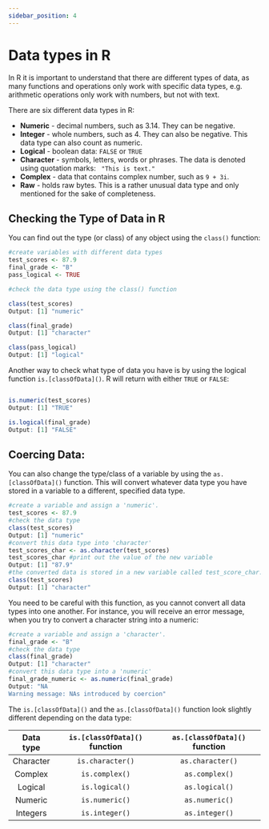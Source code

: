 ```yaml
---
sidebar_position: 4
---
```

# Data types in R

In R it is important to understand that there are different types of data, as many functions and operations only work with specific data types, e.g. arithmetic operations only work with numbers, but not with text. 

There are six different data types in R:
- **Numeric** - decimal numbers, such as 3.14. They can be negative.
- **Integer** - whole numbers, such as 4. They can also be negative. This data type can also count as numeric.
- **Logical** - boolean data: `FALSE` or `TRUE`
- **Character** - symbols, letters, words or phrases. The data is denoted using quotation marks: ` "This is text."` 
- **Complex** - data that contains complex number, such as `9 + 3i`.
- **Raw** - holds raw bytes. This is a rather unusual data type and only mentioned for the sake of completeness.

## Checking the Type of Data in R
You can find out the type (or class) of any object using the `class()` function:

```r
#create variables with different data types
test_scores <- 87.9
final_grade <- "B"
pass_logical <- TRUE

#check the data type using the class() function

class(test_scores)
Output: [1] "numeric"

class(final_grade)
Output: [1] "character"

class(pass_logical)
Output: [1] "logical"

```

Another way to check what type of data you have is by using the logical function `is.[classOfData]()`.
R will return with either `TRUE` or `FALSE`:

```r

is.numeric(test_scores)
Output: [1] "TRUE"

is.logical(final_grade)
Output: [1] "FALSE"

```

## Coercing Data:
You can also change the type/class of a variable by using the `as.[classOfData]()` function.
This will convert whatever data type you have stored in a variable to a different, specified data type. 

```r
#create a variable and assign a 'numeric'. 
test_scores <- 87.9
#check the data type
class(test_scores)
Output: [1] "numeric"
#convert this data type into 'character'
test_scores_char <- as.character(test_scores)
test_scores_char #print out the value of the new variable
Output: [1] "87.9"
#the converted data is stored in a new variable called test_score_char. Check the class:
class(test_scores)
Output: [1] "character"
```
You need to be careful with this function, as you cannot convert all data types into one another.
For instance, you will receive an error message, when you try to convert a character string into a numeric:

```r
#create a variable and assign a 'character'. 
final_grade <- "B"
#check the data type
class(final_grade)
Output: [1] "character"
#convert this data type into a 'numeric'
final_grade_numeric <- as.numeric(final_grade)
Output: "NA
Warning message: NAs introduced by coercion"

```
The `is.[classOfData]()` and the `as.[classOfData]()` function look slightly different depending on the data type:


| Data type    | `is.[classOfData]()` function | `as.[classOfData]()` function |
|:------:|:-----:|:-----------:|
| Character |  `is.character()` |        `as.character()` |
| Complex     |  `is.complex()` |          `as.complex()` |
| Logical | `is.logical()` |        `as.logical()` |
| Numeric      |  `is.numeric()` |          `as.numeric()` |
| Integers      | `is.integer()` | `as.integer()`
